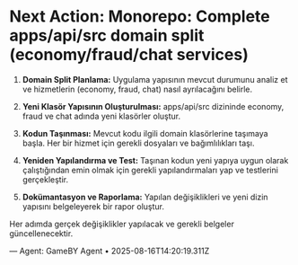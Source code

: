 # Next Action: Monorepo: Complete apps/api/src domain split (economy/fraud/chat services)

1. **Domain Split Planlama:** Uygulama yapısının mevcut durumunu analiz et ve hizmetlerin (economy, fraud, chat) nasıl ayrılacağını belirle.

2. **Yeni Klasör Yapısının Oluşturulması:** apps/api/src dizininde economy, fraud ve chat adında yeni klasörler oluştur.

3. **Kodun Taşınması:** Mevcut kodu ilgili domain klasörlerine taşımaya başla. Her bir hizmet için gerekli dosyaları ve bağımlılıkları taşı.

4. **Yeniden Yapılandırma ve Test:** Taşınan kodun yeni yapıya uygun olarak çalıştığından emin olmak için gerekli yapılandırmaları yap ve testlerini gerçekleştir.

5. **Dokümantasyon ve Raporlama:** Yapılan değişiklikleri ve yeni dizin yapısını belgeleyerek bir rapor oluştur. 

Her adımda gerçek değişiklikler yapılacak ve gerekli belgeler güncellenecektir.

— Agent: GameBY Agent • 2025-08-16T14:20:19.311Z
